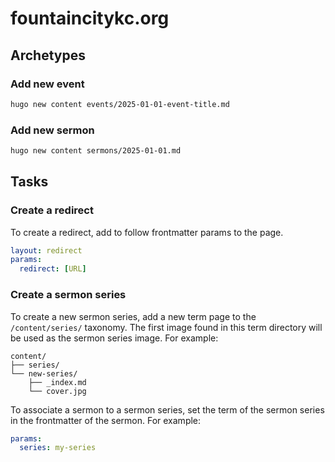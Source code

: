 # fountaincitykc.org

## Archetypes

### Add new event

```bash
hugo new content events/2025-01-01-event-title.md
```

### Add new sermon

```bash
hugo new content sermons/2025-01-01.md
```

## Tasks

### Create a redirect

To create a redirect, add to follow frontmatter params to the page.

```yaml
layout: redirect
params:
  redirect: [URL]
```

### Create a sermon series

To create a new sermon series, add a new term page to the `/content/series/` taxonomy. The first image found in this term directory will be used as the sermon series image. For example:

```text
content/
├── series/
└── new-series/
    ├── _index.md
    └── cover.jpg
```

To associate a sermon to a sermon series, set the term of the sermon series in the frontmatter of the sermon. For example:

```yaml
params:
  series: my-series
```

